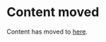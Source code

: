 # Content moved

Content has moved to <span id="redirect_container">[here](xref:application-templates.metadata-installation)</span>.

<script>
  window.location.href = document.querySelector("#redirect_container a").href;
</script>
